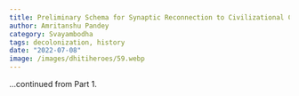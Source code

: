 ```yaml
---
title: Preliminary Schema for Synaptic Reconnection to Civilizational Consciousness - Part 2
author: Amritanshu Pandey
category: Svayambodha
tags: decolonization, history
date: "2022-07-08"
image: /images/dhitiheroes/59.webp
---
```


...continued from Part 1.


